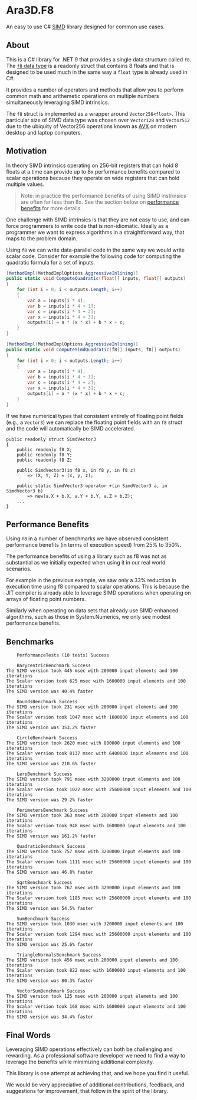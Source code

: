 # Ara3D.F8

An easy to use C# [SIMD](https://en.wikipedia.org/wiki/Single_instruction,_multiple_data) library designed for common use cases. 

## About 

This is a C# library for .NET 9 that provides a single data structure called `f8`. The 
[`f8` data type](https://github.com/ara3d/f8/blob/main/F8/Ara3D.F8/f8.cs) is a 
readonly struct that contains 8 floats and that is designed to be used much in the same way a `float` type is already used in C#. 

It provides a number of operators and methods that allow you to perform common math and arithemetic operations on multiple 
numbers simultaneously leveraging SIMD intrinsics.

The `f8` struct is implemented as a wrapper around `Vector256<float>`. 
This particular size of SIMD data type was chosen over `Vector128` and `Vector512` due to 
the ubiquity of Vector256 operations 
known as [AVX](https://en.wikipedia.org/wiki/Advanced_Vector_Extensions) 
on modern desktop and laptop computers. 

## Motivation 

In theory SIMD intrinsics operating on 256-bit registers that can hold 8 floats at a time 
can provide up to 8x performance benefits compared to scalar operations 
because they operate on wide registers that can hold multiple values. 

> Note: in practice the performance benefits of using SIMD instrinsics are often far less than 8x. See the section 
below on [performance benefits](#performance-benefits) for more details.

One challenge with SIMD intrinsics is that they are not easy to use, and can force programmers to write
code that is non-idiomatic. Ideally as a programmer we want to express algorithms in a straightforward way,
that maps to the problem domain. 

Using `f8` we can write data-parallel code in the same way we would write scalar code. 
Consider for example the following code for computing the quadratic formula for a set of inputs. 


```csharp
[MethodImpl(MethodImplOptions.AggressiveInlining)]
public static void ComputeQuadratic(float[] inputs, float[] outputs)
{
    for (int i = 0; i < outputs.Length; i++)
    {
        var a = inputs[i * 4];
        var b = inputs[i * 4 + 1];
        var c = inputs[i * 4 + 2];
        var x = inputs[i * 4 + 3];
        outputs[i] = a * (x * x) + b * x + c;
    }
}

[MethodImpl(MethodImplOptions.AggressiveInlining)]
public static void ComputeSimdQuadratic(f8[] inputs, f8[] outputs)
{
    for (int i = 0; i < outputs.Length; i++)
    {
        var a = inputs[i * 4];
        var b = inputs[i * 4 + 1];
        var c = inputs[i * 4 + 2];
        var x = inputs[i * 4 + 3];
        outputs[i] = a * (x * x) + b * x + c;
    }
}
```

If we have numerical types that consistent entirely of floating point fields (e.g., a `Vector3`) we can replace the floating point 
fields with an `f8` struct and the code will automatically be SIMD accelerated.

```
public readonly struct SimdVector3
{
    public readonly f8 X;
    public readonly f8 Y;
    public readonly f8 Z;

    public SimdVector3(in f8 x, in f8 y, in f8 z) 
        => (X, Y, Z) = (x, y, z);

    public static SimdVector3 operator +(in SimdVector3 a, in SimdVector3 b) 
        => new(a.X + b.X, a.Y + b.Y, a.Z + b.Z);   
    ...
}
```

## Performance Benefits 

Using `f8` in a number of benchmarks we have observed consistent performance benefits (in terms of execution speed) from 
25% to 350%.  

The performance benefits of using a library such as f8 was not as substantial as we initially expected when using it in
our real world scenarios. 

For example in the previous example, we saw only a 33% reduction in execution time using f8 compared to scalar operations.
This is because the JIT compiler is already able to leverage SIMD operations when operating on arrays of floating point numbers.

Similarly when operating on data sets that already use SIMD enhanced algorithms, such as those in System.Numerics, we 
only see modest performance benefits.


## Benchmarks 

```
    PerformanceTests (10 tests) Success
    
    BarycentricBenchmark Success
The SIMD version took 445 msec with 200000 input elements and 100 iterations
The Scalar version took 625 msec with 1600000 input elements and 100 iterations
The SIMD version was 40.4% faster

    BoundsBenchmark Success
The SIMD version took 231 msec with 200000 input elements and 100 iterations
The Scalar version took 1047 msec with 1600000 input elements and 100 iterations
The SIMD version was 353.2% faster

    CircleBenchmark Success
The SIMD version took 2620 msec with 800000 input elements and 100 iterations
The Scalar version took 8137 msec with 6400000 input elements and 100 iterations
The SIMD version was 210.6% faster

    LerpBenchmark Success
The SIMD version took 791 msec with 3200000 input elements and 100 iterations
The Scalar version took 1022 msec with 25600000 input elements and 100 iterations
The SIMD version was 29.2% faster

    PerimetersBenchmark Success
The SIMD version took 363 msec with 200000 input elements and 100 iterations
The Scalar version took 948 msec with 1600000 input elements and 100 iterations
The SIMD version was 161.2% faster

    QuadraticBenchmark Success
The SIMD version took 757 msec with 3200000 input elements and 100 iterations
The Scalar version took 1111 msec with 25600000 input elements and 100 iterations
The SIMD version was 46.8% faster

    SqrtBenchmark Success
The SIMD version took 767 msec with 3200000 input elements and 100 iterations
The Scalar version took 1185 msec with 25600000 input elements and 100 iterations
The SIMD version was 54.5% faster

    SumBenchmark Success
The SIMD version took 1030 msec with 3200000 input elements and 100 iterations
The Scalar version took 1294 msec with 25600000 input elements and 100 iterations
The SIMD version was 25.6% faster

    TriangleNormalsBenchmark Success
The SIMD version took 456 msec with 200000 input elements and 100 iterations
The Scalar version took 822 msec with 1600000 input elements and 100 iterations
The SIMD version was 80.3% faster

    VectorSumBenchmark Success
The SIMD version took 125 msec with 200000 input elements and 100 iterations
The Scalar version took 168 msec with 1600000 input elements and 100 iterations
The SIMD version was 34.4% faster
```

## Final Words

Leveraging SIMD operations effectively can both be challenging and rewarding.
As a professional software developer we need to find a way to leverage 
the benefits while minimizing additional complexity.

This library is one attempt at achieving that, and we hope you find it useful.

We would be very appreciative of additional contributions, feedback, 
and suggestions for improvement, that follow in the spirit of the library.
